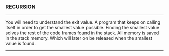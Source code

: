 ### RECURSION
***

You will need to understand the exit value.
A program that keeps on calling itself in order to get the smallest value possible.
Finding the smallest value solves the rest of the code frames found in the stack.
All memory is saved in the stack memory. Which will later on be released when the smallest value is found.

***

